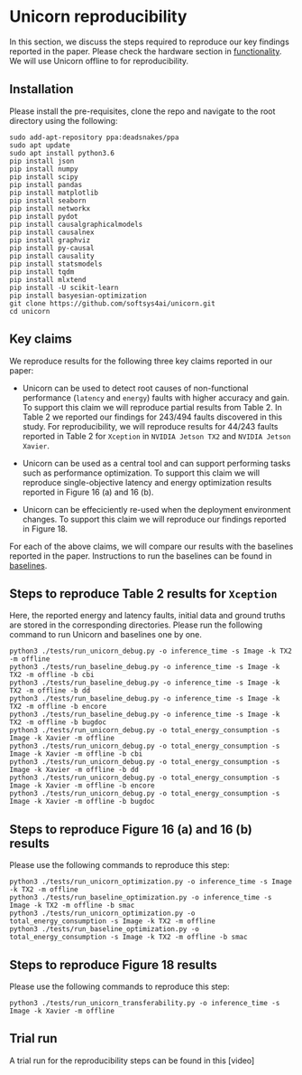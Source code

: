 # Unicorn reproducibility
In this section, we discuss the steps required to reproduce our key findings reported in the paper. Please check the hardware section in [functionality](./FUNCTIONALITY.md). We will use Unicorn offline to for reproducibility.


## Installation
Please install the pre-requisites, clone the repo and navigate to the root directory using the following:

```
sudo add-apt-repository ppa:deadsnakes/ppa
sudo apt update
sudo apt install python3.6
pip install json
pip install numpy
pip install scipy
pip install pandas
pip install matplotlib
pip install seaborn
pip install networkx
pip install pydot
pip install causalgraphicalmodels
pip install causalnex
pip install graphviz
pip install py-causal
pip install causality
pip install statsmodels
pip install tqdm
pip install mlxtend
pip install -U scikit-learn
pip install basyesian-optimization
git clone https://github.com/softsys4ai/unicorn.git
cd unicorn
```
##  Key claims

We reproduce results for the following three key claims reported in our paper:

- Unicorn can be used to detect root causes of non-functional performance (```latency``` and ```energy```) faults with higher accuracy and gain. To support this claim we will reproduce partial results from Table 2. In Table 2 we reported our findings for 243/494 faults discovered in this study. For reproducibility, we will reproduce results for 44/243 faults reported in Table 2 for ```Xception``` in ```NVIDIA Jetson TX2``` and  ```NVIDIA Jetson Xavier```.

- Unicorn can be used as a central tool and can support performing tasks such as performance optimization. To support this claim we will reproduce single-objective latency and energy optimization results reported in Figure 16 (a) and 16 (b).

- Unicorn can be effeciciently re-used when the deployment environment changes. To support this claim we will reproduce our findings reported in Figure 18.

For each of the above claims, we will compare our results with the baselines reported in the paper. Instructions to run the baselines can be found in [baselines](./BASELINES.md).

## Steps to reproduce Table 2 results for ```Xception```
Here, the reported energy and latency faults, initial data and ground truths are stored in the corresponding directories. Please run the following command to run Unicorn and baselines one by one.
```
python3 ./tests/run_unicorn_debug.py -o inference_time -s Image -k TX2 -m offline
python3 ./tests/run_baseline_debug.py -o inference_time -s Image -k TX2 -m offline -b cbi
python3 ./tests/run_baseline_debug.py -o inference_time -s Image -k TX2 -m offline -b dd
python3 ./tests/run_baseline_debug.py -o inference_time -s Image -k TX2 -m offline -b encore
python3 ./tests/run_baseline_debug.py -o inference_time -s Image -k TX2 -m offline -b bugdoc
python3 ./tests/run_unicorn_debug.py -o total_energy_consumption -s Image -k Xavier -m offline
python3 ./tests/run_unicorn_debug.py -o total_energy_consumption -s Image -k Xavier -m offline -b cbi
python3 ./tests/run_unicorn_debug.py -o total_energy_consumption -s Image -k Xavier -m offline -b dd
python3 ./tests/run_unicorn_debug.py -o total_energy_consumption -s Image -k Xavier -m offline -b encore
python3 ./tests/run_unicorn_debug.py -o total_energy_consumption -s Image -k Xavier -m offline -b bugdoc
```
## Steps to reproduce Figure 16 (a) and 16 (b) results 
Please use the following commands to reproduce this step:
```
python3 ./tests/run_unicorn_optimization.py -o inference_time -s Image -k TX2 -m offline
python3 ./tests/run_baseline_optimization.py -o inference_time -s Image -k TX2 -m offline -b smac
python3 ./tests/run_unicorn_optimization.py -o total_energy_consumption -s Image -k TX2 -m offline
python3 ./tests/run_baseline_optimization.py -o total_energy_consumption -s Image -k TX2 -m offline -b smac
```

## Steps to reproduce Figure 18 results 
Please use the following commands to reproduce this step:
```
python3 ./tests/run_unicorn_transferability.py -o inference_time -s Image -k Xavier -m offline
```

## Trial run
A trial run for the reproducibility steps can be found in this [video]
